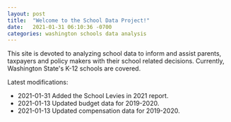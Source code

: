```yaml
---
layout: post
title:  "Welcome to the School Data Project!"
date:   2021-01-31 06:10:36 -0700
categories: washington schools data analysis
---
```

This site is devoted to analyzing school data to inform and assist parents, taxpayers and policy makers with their school related decisions.
Currently, Washington State's K-12 schools are covered.

Latest modifications: 
- 2021-01-31 Added the School Levies in 2021 report.
- 2021-01-13 Updated budget data for 2019-2020.
- 2021-01-13 Updated compensation data for 2019-2020.

